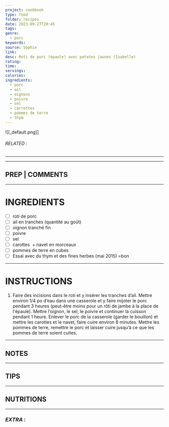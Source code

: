 ```yaml
---
project: cookbook
type: food
folder: recipes
date: 2023-09-27T20:45
tags: 
genre:
  - porc
keywords: 
source: Sophie
link: 
desc: Roti de porc (épaule) avec patates jaunes (Isabelle)
rating: 
time: 
servings: 
calories: 
ingredients:
  - porc
  - ail
  - oignons
  - poivre
  - sel
  - carrottes
  - pommes de terre
  - thym
---
```


![[_default.png]]
###### *RELATED* : 
---


---
## PREP | COMMENTS



---
# INGREDIENTS

- [ ] roti de porc
- [ ] ail en tranches (quantité au goût)
- [ ] oignon tranché fin
- [ ] poivre
- [ ] sel
- [ ] carottes  + navet en morceaux
- [ ] pommes de terre en cubes
- [ ] Essai avec du thym et des fines herbes (mai 2015) =bon

---
# INSTRUCTIONS

1. Faire des incisions dans le roti et y insérer les tranches d’ail. Mettre environ 1/4 po d’eau dans une casserole et y faire mijoter le porc pendant 3 heures (peut-être moins pour un rôti de jambe à la place de l'épaule). Mettre l’oignon, le sel, le poivre et continuer la cuisson pendant 1 heure. Enlever le porc de la casserole (garder le bouillon) et mettre les carottes et le navet, faire cuire environ 8 minutes. Mettre les pommes de terre, remettre le porc et laisser cuire jusqu’à ce que les pommes de terre soient cuites.

---
## NOTES



---
## TIPS



---
## NUTRITIONS



---
### *EXTRA* :



